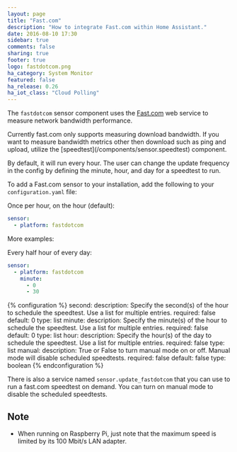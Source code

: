 ```yaml
---
layout: page
title: "Fast.com"
description: "How to integrate Fast.com within Home Assistant."
date: 2016-08-10 17:30
sidebar: true
comments: false
sharing: true
footer: true
logo: fastdotcom.png
ha_category: System Monitor
featured: false
ha_release: 0.26
ha_iot_class: "Cloud Polling"
---
```


The `fastdotcom` sensor component uses the [Fast.com](https://fast.com/) web service to measure network bandwidth performance.

<p class='note'>
Currently fast.com only supports measuring download bandwidth. If you want to measure bandwidth metrics other then download such as ping and upload, utilize the [speedtest](/components/sensor.speedtest) component.
</p>

By default, it will run every hour.  The user can change the update frequency in the config by defining the minute, hour, and day for a speedtest to run.

To add a Fast.com sensor to your installation, add the following to your `configuration.yaml` file:

Once per hour, on the hour (default):

```yaml
sensor:
  - platform: fastdotcom
```

More examples:

Every half hour of every day:

```yaml
sensor:
  - platform: fastdotcom
    minute:
      - 0
      - 30
```

{% configuration %}
second:
  description: Specify the second(s) of the hour to schedule the speedtest. Use a list for multiple entries.
  required: false
  default: 0
  type: list
minute:
  description: Specify the minute(s) of the hour to schedule the speedtest. Use a list for multiple entries.
  required: false
  default: 0
  type: list
hour:
  description: Specify the hour(s) of the day to schedule the speedtest. Use a list for multiple entries.
  required: false
  type: list
manual:
  description: True or False to turn manual mode on or off. Manual mode will disable scheduled speedtests.
  required: false
  default: false
  type: boolean
{% endconfiguration %}

There is also a service named `sensor.update_fastdotcom` that you can use to run a fast.com speedtest on demand.  You can turn on manual mode to disable the scheduled speedtests.

## Note

- When running on Raspberry Pi, just note that the maximum speed is limited by its 100 Mbit/s LAN adapter.
